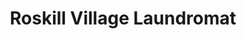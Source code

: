 ---
title: "Roskill Village Laundromat"
url: /auckland/roskill-village-laundromat/
shop: Wäscherei
---